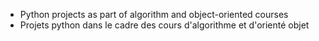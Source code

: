 - Python projects as part of algorithm and object-oriented courses
- Projets python dans le cadre des cours d'algorithme et d'orienté objet
